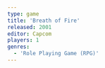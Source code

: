 ```yaml
---
type: game
title: 'Breath of Fire'
released: 2001
editor: Capcom
players: 1
genres:
  - 'Role Playing Game (RPG)'
---
```

